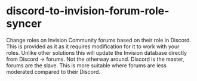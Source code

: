 # discord-to-invision-forum-role-syncer
Change roles on Invision Community forums based on their role in Discord. This is provided as it as it requires modification for it to work with your roles. Unlike other solutions this will update the Invision database directly from Discord -> forums. Not the otherway around. Discord is the master, forums are the slave. This is more suitable where forums are less moderated compared to their Discord.
